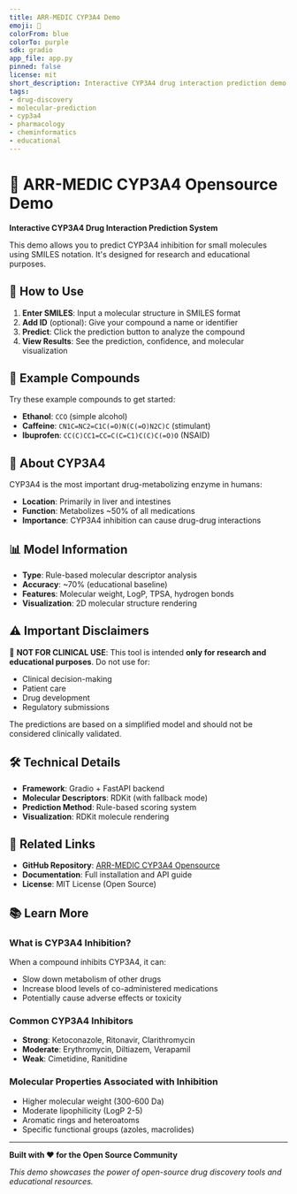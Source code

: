 ```yaml
---
title: ARR-MEDIC CYP3A4 Demo
emoji: 🧬
colorFrom: blue
colorTo: purple
sdk: gradio
app_file: app.py
pinned: false
license: mit
short_description: Interactive CYP3A4 drug interaction prediction demo
tags:
- drug-discovery
- molecular-prediction
- cyp3a4
- pharmacology
- cheminformatics
- educational
---
```


# 🧬 ARR-MEDIC CYP3A4 Opensource Demo

**Interactive CYP3A4 Drug Interaction Prediction System**

This demo allows you to predict CYP3A4 inhibition for small molecules using SMILES notation. It's designed for research and educational purposes.

## 🚀 How to Use

1. **Enter SMILES**: Input a molecular structure in SMILES format
2. **Add ID** (optional): Give your compound a name or identifier
3. **Predict**: Click the prediction button to analyze the compound
4. **View Results**: See the prediction, confidence, and molecular visualization

## 🧪 Example Compounds

Try these example compounds to get started:

- **Ethanol**: `CCO` (simple alcohol)
- **Caffeine**: `CN1C=NC2=C1C(=O)N(C(=O)N2C)C` (stimulant)
- **Ibuprofen**: `CC(C)CC1=CC=C(C=C1)C(C)C(=O)O` (NSAID)

## 🔬 About CYP3A4

CYP3A4 is the most important drug-metabolizing enzyme in humans:

- **Location**: Primarily in liver and intestines
- **Function**: Metabolizes ~50% of all medications
- **Importance**: CYP3A4 inhibition can cause drug-drug interactions

## 📊 Model Information

- **Type**: Rule-based molecular descriptor analysis
- **Accuracy**: ~70% (educational baseline)
- **Features**: Molecular weight, LogP, TPSA, hydrogen bonds
- **Visualization**: 2D molecular structure rendering

## ⚠️ Important Disclaimers

🔴 **NOT FOR CLINICAL USE**: This tool is intended **only for research and educational purposes**. Do not use for:
- Clinical decision-making
- Patient care
- Drug development
- Regulatory submissions

The predictions are based on a simplified model and should not be considered clinically validated.

## 🛠️ Technical Details

- **Framework**: Gradio + FastAPI backend
- **Molecular Descriptors**: RDKit (with fallback mode)
- **Prediction Method**: Rule-based scoring system
- **Visualization**: RDKit molecule rendering

## 🔗 Related Links

- **GitHub Repository**: [ARR-MEDIC CYP3A4 Opensource](https://github.com/your-org/arr-medic-cyp3a4-opensource)
- **Documentation**: Full installation and API guide
- **License**: MIT License (Open Source)

## 📚 Learn More

### What is CYP3A4 Inhibition?

When a compound inhibits CYP3A4, it can:
- Slow down metabolism of other drugs
- Increase blood levels of co-administered medications
- Potentially cause adverse effects or toxicity

### Common CYP3A4 Inhibitors

- **Strong**: Ketoconazole, Ritonavir, Clarithromycin
- **Moderate**: Erythromycin, Diltiazem, Verapamil
- **Weak**: Cimetidine, Ranitidine

### Molecular Properties Associated with Inhibition

- Higher molecular weight (300-600 Da)
- Moderate lipophilicity (LogP 2-5)
- Aromatic rings and heteroatoms
- Specific functional groups (azoles, macrolides)

---

**Built with ❤️ for the Open Source Community**

*This demo showcases the power of open-source drug discovery tools and educational resources.*